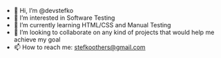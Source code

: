 - 👋 Hi, I’m @devstefko
- 👀 I’m interested in Software Testing
- 🌱 I’m currently learning HTML/CSS and Manual Testing
- 💞️ I’m looking to collaborate on any kind of projects that would help me achieve my goal
- 📫 How to reach me: stefkoothers@gmail.com

<!---
devstefko/devstefko is a ✨ special ✨ repository because its `README.md` (this file) appears on your GitHub profile.
You can click the Preview link to take a look at your changes.
--->
